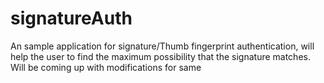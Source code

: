 # signatureAuth
An sample application for signature/Thumb fingerprint authentication, will help the user to find the maximum possibility that the signature matches. Will be coming up with modifications for same
